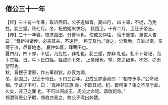 ## 僖公三十一年

【经】三十有一年春，取济西田。公子遂如晋。夏四月，
四卜郊，不従，乃免牲。犹三望。秋七月。冬，杞伯姬来求妇。
狄围卫。十有二月，卫迁于帝丘。  
【传】三十一年春，取济西田，分曹地也。使臧文仲往，
宿于重馆。重馆人告曰：“晋新得诸侯，必亲其共，不速行，
将无及也。”従之，分曹地，自洮以南，东傅于济，尽曹地也。
襄仲如晋，拜曹田也。  
夏四月，四卜郊，不従，乃免牲，非礼也。犹三望，亦非
礼也。礼不卜常祀，而卜其牲、日，牛卜日曰牲。牲成而卜郊，
上怠慢也。望，郊之细也。不郊，亦无望可也。  
秋，晋搜于清原，作五军御狄。赵衰为卿。  
冬，狄围卫，卫迁于帝丘。卜曰三百年。卫成公梦康叔曰
：“相夺予享。”公命祀相。宁武子不可，曰：“鬼神非其族
类，不歆其祀。杞、鄫何事？相之不享于此。久矣，非卫之罪
也，不可以间成王、周公之命祀。请改祀命。”  
郑泄驾恶公子瑕，郑伯亦恶之，故公子瑕出奔楚。  

